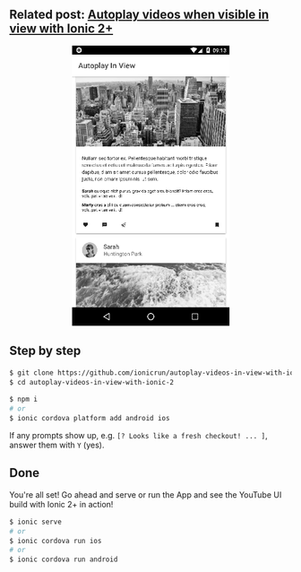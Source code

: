 ## Related post: [Autoplay videos when visible in view with Ionic 2+](https://www.ionicrun.com/autoplay-videos-when-visible-in-view-with-ionic/)

<p align="center">
  <img src="autoplay-videos-in-view-with-ionic-2.png" title="Autoplay videos when visible in view with Ionic 2+">
</p>

## Step by step

```bash
$ git clone https://github.com/ionicrun/autoplay-videos-in-view-with-ionic-2.git
$ cd autoplay-videos-in-view-with-ionic-2
```

```bash
$ npm i
# or
$ ionic cordova platform add android ios
```

If any prompts show up, e.g. `[? Looks like a fresh checkout! ... ]`, answer them with `Y` (yes).

## Done

You're all set! Go ahead and serve or run the App and see the YouTube UI build with Ionic 2+ in action!

```bash
$ ionic serve
# or
$ ionic cordova run ios
# or
$ ionic cordova run android
```